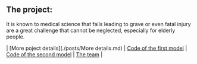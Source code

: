 ## The project:

It is known to medical science that falls leading to grave or even fatal injury are a great challenge that cannot be neglected, especially for elderly people.




| [More poject details](./posts/More details.md) | [Code of the first model](./posts/First_model.md) | [Code of the second model](./posts/Second_model.md) | [The team](./posts/The_team/The_team.md) |
